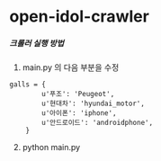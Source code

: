 open-idol-crawler
=================
##### 크롤러 실행 방법
1. main.py 의 다음 부분을 수정
```
galls = {
        u'푸조': 'Peugeot',
        u'현대차': 'hyundai_motor',
        u'아이폰': 'iphone',
        u'안드로이드': 'androidphone',
    }
```
2. python main.py
